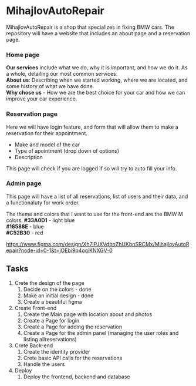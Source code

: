 # MihajlovAutoRepair

MihajlovAutoRepair is a shop that specializes in fixing BMW cars. The repository will have a website that includes an about page and a reservation page.

### Home page

**Our services** include what we do, why it is important, and how we do it. As a whole, detailing our most common services. <br>
**About us**: Describing when we started working, where we are located, and some history of what we have done.<br>
**Why chose us** - How we are the best choice for your car and how we can improve your car experience.

### Reservation page
Here we will have login feature, and form that will allow them to make a reservation for their appointment.
 - Make and model of the car 
 - Type of apointment (drop down of options)
 - Description

This page will check if you are logged if so will try to auto fill your info.

### Admin page

This page will have a list of all reservations, list of users and their data, and a functionaluty for work order.


The theme and colors that I want to use for the front-end are the BMW M colors.
**#33A0D1**  - light blue<br>
**#16588E**  - blue<br>
**#C52B30**  - red<br>

https://www.figma.com/design/Xh7lPJXVdbnZhUKbnSRCMx/MihajlovAutoRepair?node-id=0-1&t=jOEbi9p4oqiKNXGV-0



## Tasks
1. Crete the design of the page
    1. Decide on the colors - done
    2. Make an initial design - done
    3. Create a beautiful figma
2. Create Front-end
    1. Create the Main page with location about and photos 
    2. Create a Page for login
    3. Create a Page for adding the reservation
    4. Create a Page for the admin panel (managing the user roles and listing allreservations)
3. Crete Back-end
    1. Create the identity provider
    2. Crete basic API calls for the reservations
    3. Handle the users
4. Deploy
    1. Deploy the frontend, backend and database